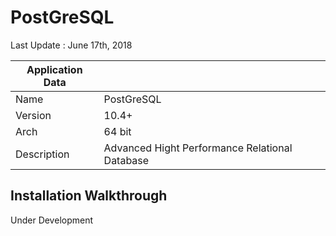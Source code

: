 # PostGreSQL

Last Update : June 17th, 2018

| Application Data ||
| ---| --- |
| Name        | PostGreSQL |
| Version     | 10.4+ |
| Arch        | 64 bit |
| Description | Advanced Hight Performance Relational Database |

## Installation Walkthrough
Under Development